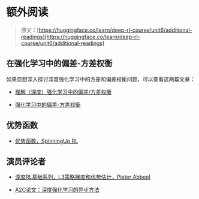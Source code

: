 # 额外阅读

> 原文：[https://huggingface.co/learn/deep-rl-course/unit6/additional-readings](https://huggingface.co/learn/deep-rl-course/unit6/additional-readings)

## 在强化学习中的偏差-方差权衡

如果您想深入探讨深度强化学习中的方差和偏差权衡问题，可以查看这两篇文章：

+   [理解（深度）强化学习中的偏差/方差权衡](https://blog.mlreview.com/making-sense-of-the-bias-variance-trade-off-in-deep-reinforcement-learning-79cf1e83d565)

+   [强化学习中的偏差-方差权衡](https://www.endtoend.ai/blog/bias-variance-tradeoff-in-reinforcement-learning/)

## 优势函数

+   [优势函数，SpinningUp RL](https://spinningup.openai.com/en/latest/spinningup/rl_intro.html?highlight=advantage%20functio#advantage-functions)

## 演员评论者

+   [深度RL基础系列，L3策略梯度和优势估计，Pieter Abbeel](https://www.youtube.com/watch?v=AKbX1Zvo7r8)

+   [A2C论文：深度强化学习的异步方法](https://arxiv.org/abs/1602.01783v2)
